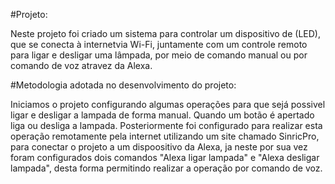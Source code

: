   #Projeto:

  Neste projeto foi criado um sistema para controlar um dispositivo de (LED), que se conecta à internetvia Wi-Fi, juntamente com um controle
remoto para ligar e desligar uma lâmpada, por meio de comando manual ou por comando de voz atravez da Alexa. 

  #Metodologia adotada no desenvolvimento do projeto:

  Iniciamos o projeto configurando algumas operações para que sejá possivel ligar e desligar a lampada de forma manual. Quando um botão é 
apertado liga ou desliga a lampada. Posteriormente foi configurado para realizar esta operação remotamente pela internet utilizando um site
chamado SinricPro, para conectar o projeto a um dispoositivo da Alexa, ja neste por sua vez foram configurados dois comandos "Alexa ligar
lampada" e "Alexa desligar lampada", desta forma permitindo realizar a operação por comando de voz.

